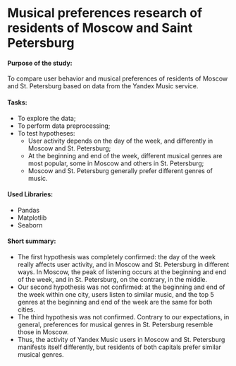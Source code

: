 # Musical preferences research of residents of Moscow and Saint Petersburg

#### Purpose of the study:

To compare user behavior and musical preferences of residents of Moscow and St. Petersburg based on data from the Yandex Music service.

#### Tasks:
- To explore the data;
- To perform data preprocessing;
- To test hypotheses:
  - User activity depends on the day of the week, and differently in Moscow and St. Petersburg;
  - At the beginning and end of the week, different musical genres are most popular, some in Moscow and others in St. Petersburg;
  - Moscow and St. Petersburg generally prefer different genres of music.

#### Used Libraries:
- Pandas
- Matplotlib
- Seaborn

#### Short summary:
- The first hypothesis was completely confirmed: the day of the week really affects user activity, and in Moscow and St. Petersburg in different ways. In Moscow, the peak of listening occurs at the beginning and end of the week, and in St. Petersburg, on the contrary, in the middle.
- Our second hypothesis was not confirmed: at the beginning and end of the week within one city, users listen to similar music, and the top 5 genres at the beginning and end of the week are the same for both cities.
- The third hypothesis was not confirmed. Contrary to our expectations, in general, preferences for musical genres in St. Petersburg resemble those in Moscow.
- Thus, the activity of Yandex Music users in Moscow and St. Petersburg manifests itself differently, but residents of both capitals prefer similar musical genres.
